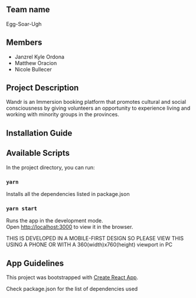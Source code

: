 ## Team name 

Egg-Soar-Ugh

## Members

* Janzrel Kyle Ordona
* Matthew Oracion
* Nicole Bullecer

## Project Description

Wandr is an Immersion booking platform that promotes cultural and social consciousness by giving volunteers an opportunity to experience living and working with minority groups in the provinces.

## Installation Guide

## Available Scripts

In the project directory, you can run:

### `yarn`

Installs all the dependencies listed in package.json

### `yarn start`

Runs the app in the development mode.<br />
Open [http://localhost:3000](http://localhost:3000) to view it in the browser.

THIS IS DEVELOPED IN A MOBILE-FIRST DESIGN SO PLEASE VIEW THIS USING A PHONE OR WITH A 360(width)x760(height) viewport in PC

## App Guidelines

This project was bootstrapped with [Create React App](https://github.com/facebook/create-react-app).

Check package.json for the list of dependencies used